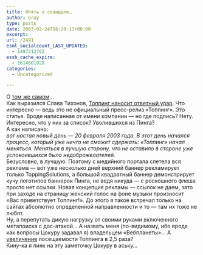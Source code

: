 ```yaml
---
title: Опять о скандале…
author: Gray
type: posts
date: 2003-02-24T16:28:11+00:00
excerpt:
url: /2491
esml_socialcount_LAST_UPDATED:
  - 1497212762
essb_cache_expire:
  - 1614601028
categories:
  - Uncategorized

---
```








О <a href="http://www.searchengines.ru/blog/archives/000264.html" target="_blank">том же самом</a>&#8230;  
Как выразился Слава Тихонов, <a href="http://for-ua.com/analit/2003/02/24/153238.html" target="_blank">Топпинг наносит ответный удар</a>. Что интересно &#8212; ведь это не официальный пресс-релиз &#171;Топпинг&#187;. Это статья. Вроде написанная от имени компании &#8212; но где подпись? Нету. Интересно, что у них за список? Уволившихся из Пинга?  
А как написано:  
 <cite>вот настал новый день — 20 февраля 2003 года. В этот день начался процесс, который уже ничто не сможет сдержать: &laquo;Топпинг&raquo; начал меняться. Меняться в лучшую сторону, что не оставило в стороне уже успокоившихся было недоброжелателей. </cite>  
Безусловно, в лучшую. Поэтому с медийного портала слетела вся реклама &#8212; вот уже несколько дней верхний баннер рекламирует только ToppingSolutions, а большой квадратный баннер демонстрирует кучу логотипов баннерок Пинга, не ведя никуда &#8212; с роскошного флеша просто нет ссылки. Новая концепция рекламы &#8212; ссылок не даем, зато при заходе на страницу женский голос на фоне музыки произносит &#171;Вас приветствует Топпинг!&#187;. До этого я такое встречал только на сайтах абсолютно определенной направленности и то &#8212; там их тоже не любят.  
Ну, а перепутать дикую нагрузку от своими руками включенного метапоиска с дос-атакой&#8230; А назвать меня (по-видимому, ибо вроде как вопросы Цокуру задавал я) владельцем &#171;Вебпланеты&#187;&#8230; А <a href="http://top100.rambler.ru/cgi-bin/stats_top100.cgi?id=155464&#038;page=2&#038;subpage=0&#038;datarange=0&#038;site=0" target="_blank">увеличение</a> посещаемости Топпинга в 2,5 раза?  
Кину-ка я линк на эту заметочку Цокуру в аську&#8230;